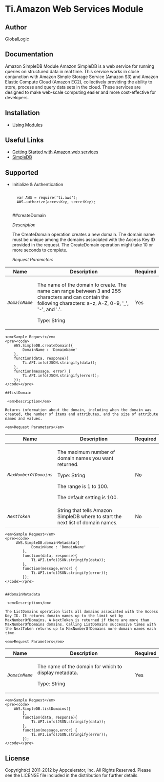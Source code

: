 # Ti.Amazon Web Services Module

## Author

GlobalLogic

## Documentation

Amazon SimpleDB Module
Amazon SimpleDB is a web service for running queries on structured data in real time. This service works in close conjunction with Amazon Simple Storage Service (Amazon S3) and Amazon Elastic Compute Cloud (Amazon EC2), collectively providing the ability to store, process and query data sets in the cloud. These services are designed to make web-scale computing easier and more cost-effective for developers.
## Installation

* [ Using Modules ]( http://docs.appcelerator.com/titanium/2.1/index.html#!/guide/Using_Modules )

## Useful Links

* [ Getting Started with Amazon web services ]( http://docs.amazonwebservices.com/gettingstarted/latest/awsgsg-intro/intro.html )  	
* [ SimpleDB ]( http://aws.amazon.com/documentation/simpledb/ )


## Supported

* Initialize & Authentication
	<pre><code>
	var AWS = require('ti.aws');
	AWS.authorize(accessKey, secretKey);
	</code></pre>



	##createDomain

	 <em>Description</em>

	The CreateDomain operation creates a new domain. The domain name must be unique among the domains associated with the Access Key ID provided in the request. The CreateDomain operation might take 10 or more seconds to complete.

	<em>Request Parameters</em>
<div class="informaltable"><table cellspacing="0" border="0"><colgroup><col class="col1"><col class="col2"><col class="col3"></colgroup><thead><tr><th> Name </th><th> Description </th><th> Required</th></tr></thead><tbody><tr><td>
							<em class="parameter"><code>DomainName</code></em>
						</td><td>
							<p class="simpara"> The name of the domain to create. The name can range between
							3 and 255 characters and can contain the following characters: a-z, A-Z,
							0-9, '_', '-', and '.'. </p>
							<p class="simpara">Type: String</p>
						</td><td> Yes </td></tr></tbody></table></div>

	<em>Sample Request</em>
	<pre><code>
		AWS.SimpleDB.createDomain({
			DomainName : 'DomainName'
		},
		function(data, response){
			Ti.API.info(JSON.stringify(data));
  		},  
		function(message, error) { 
			Ti.API.info(JSON.stringify(error));
		});
	</code></pre>
	
	##listDomain

	 <em>Description</em>

	Returns information about the domain, including when the domain was created, the number of items and attributes, and the size of attribute names and values.

	<em>Request Parameters</em>
<div class="informaltable"><table cellspacing="0" border="0"><colgroup><col class="col1"><col class="col2"><col class="col3"></colgroup><thead><tr><th> Name </th><th> Description </th><th> Required</th></tr></thead><tbody><tr><td>
							<em class="parameter"><code>MaxNumberOfDomains</code></em>
						</td><td>
							<p class="simpara"> The maximum number of domain names you want returned. </p>
							<p class="simpara"> Type: String </p>
							<p class="simpara"> The range is 1 to 100. </p>
							<p class="simpara"> The default setting is 100. </p>
						</td><td> No </td></tr><tr><td>
							<em class="parameter"><code>NextToken</code></em>
						</td><td> String that tells Amazon SimpleDB where to start the next list of domain names. </td><td> No </td></tr></tbody></table></div>

	<em>Sample Request</em>
	<pre><code>
 		 AWS.SimpleDB.domainMetadata({
		        DomainName : 'DomainName'
		    },
		    function(data, response){
		        Ti.API.info(JSON.stringify(data));
		    }, 
		    function(message,error) {
		        Ti.API.info(JSON.stringify(error));
		    });
	</code></pre>
	

	##domainMetadata

	 <em>Description</em>

	The ListDomains operation lists all domains associated with the Access Key ID. It returns domain names up to the limit set by MaxNumberOfDomains. A NextToken is returned if there are more than MaxNumberOfDomains domains. Calling ListDomains successive times with the NextToken returns up to MaxNumberOfDomains more domain names each time.

	<em>Request Parameters</em>
<div class="informaltable"><table cellspacing="0" border="0"><colgroup><col class="col1"><col class="col2"><col class="col3"></colgroup><thead><tr><th> Name </th><th> Description </th><th> Required</th></tr></thead><tbody><tr><td>
							<em class="parameter"><code>DomainName</code></em>
						</td><td>
							<p class="simpara"> The name of the domain for which to display metadata. </p>
							<p class="simpara"> Type: String </p>
						</td><td> Yes </td></tr></tbody></table></div>

	<em>Sample Request</em>
	<pre><code>
 		AWS.SimpleDB.listDomains({
		    },  
		    function(data, response){
		        Ti.API.info(JSON.stringify(data));
		    },  
		    function(message,error) {
		        Ti.API.info(JSON.stringify(error));
		    });
	</code></pre>
	



## License

Copyright(c) 2011-2012 by Appcelerator, Inc. All Rights Reserved. Please see the LICENSE file included in the distribution for further details.

